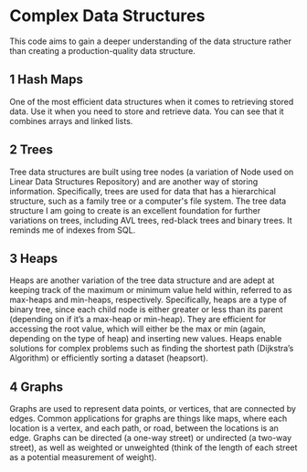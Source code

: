 # Complex Data Structures
This code aims to gain a deeper understanding of the data structure rather than creating a production-quality data structure.

## 1 Hash Maps
One of the most efficient data structures when it comes to retrieving stored data. Use it when you need to store and retrieve data. You can see that it combines arrays and linked lists.

## 2 Trees
Tree data structures are built using tree nodes (a variation of Node used on Linear Data Structures Repository) and are another way of storing information. Specifically, trees are used for data that has a hierarchical structure, such as a family tree or a computer's file system. The tree data structure I am going to create is an excellent foundation for further variations on trees, including AVL trees, red-black trees and binary trees. It reminds me of indexes from SQL.

## 3 Heaps
Heaps are another variation of the tree data structure and are adept at keeping track of the maximum or minimum value held within, referred to as max-heaps and min-heaps, respectively. Specifically, heaps are a type of binary tree, since each child node is either greater or less than its parent (depending on if it’s a max-heap or min-heap). They are efficient for accessing the root value, which will either be the max or min (again, depending on the type of heap) and inserting new values.
Heaps enable solutions for complex problems such as finding the shortest path (Dijkstra’s Algorithm) or efficiently sorting a dataset (heapsort).

## 4 Graphs
Graphs are used to represent data points, or vertices, that are connected by edges. Common applications for graphs are things like maps, where each location is a vertex, and each path, or road, between the locations is an edge. Graphs can be directed (a one-way street) or undirected (a two-way street), as well as weighted or unweighted (think of the length of each street as a potential measurement of weight).